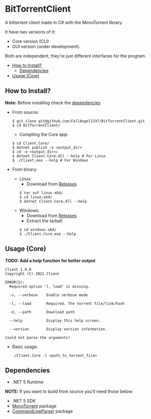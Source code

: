 # BitTorrentClient
A bittorrent client made in C# with the MonoTorrent library.

It have two versions of it: 
  * Core version (CLI)
  * GUI version (under development). 

Both are independent, they're just different interfaces for the program.

- [How to Install?](#how-to-install)
  - [Dependencies](#dependencies)
- [Usage (Core)](#usage-core)

## How to Install?
  **Note:** Before installing check the [dependencies](#dependencies)

  * From source:
    ```
    $ git clone git@github.com:FallAngel1337/BitTorrentClient.git
    $ cd BitTorrentClient/
    ```
    * Compiling the Core app:
    ```
    $ cd Client.Core/
    $ dotnet publish -o <output_dir>
    $ cd -o <output_dir>/
    $ dotnet Client.Core.dll --help # For Linux
    $ ./Client.exe --help # For Windows
    ```
    
  * From binary:
    * Linux:
       * Download from [Releases](https://github.com/FallAngel1337/BitTorrentClient/releases)
       ```
       $ tar xvf linux-x64/
       $ cd linux-x64/
       $ dotnet Client.Core.dll --help 
       ```
    * Windows:
      * Download from [Releases](https://github.com/FallAngel1337/BitTorrentClient/releases)
      * Extract the tarball
      ```
      $ cd windows-x64/
      $ ./Client.Core.exe --help
      ```

## Usage (Core)
   **TODO: Add a help function for better output**
```./Client.Core --help
Client 1.0.0
Copyright (C) 2021 Client

ERROR(S):
  Required option 'l, load' is missing.

  -v, --verbose    Enable verbose mode

  -l, --load       Required. The torrent file/link/hash

  -d, --path       Download path

  --help           Display this help screen.

  --version        Display version information.

Could not parse the arguments!
```

  * Basic usage:
    
    `./Client.Core -l <path_to_torrent_file>`

## Dependencies
  * .NET 5 Runtime
  
  **NOTE:** If you want to build from source you'll need those below:
  * .NET 5 SDK
  * [MonoTorrent](https://github.com/alanmcgovern/monotorrent/) package
  * [CommandLineParser](https://github.com/commandlineparser/commandline) package
